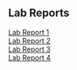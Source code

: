 ## Lab Reports
[Lab Report 1](https://rhankin214.github.io/cse15l-lab-reports/Week%202%20Lab%20Report.html) <br>
[Lab Report 2](https://rhankin214.github.io/cse15l-lab-reports/Week%204%20Lab%20Report.html) <br>
[Lab Report 3](https://rhankin214.github.io/cse15l-lab-reports/lab-report-3-week-6.html) <br>
[Lab Report 4](https://rhankin214.github.io/cse15l-lab-reports/lab-report-4-week-8.html) <br>
